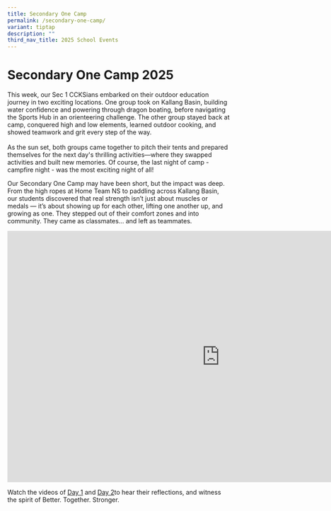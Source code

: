 ```yaml
---
title: Secondary One Camp
permalink: /secondary-one-camp/
variant: tiptap
description: ""
third_nav_title: 2025 School Events
---
```

<h1><strong>Secondary One Camp 2025</strong></h1>
<p>This week, our Sec 1 CCKSians embarked on their outdoor education journey
in two exciting locations. One group took on Kallang Basin, building water
confidence and powering through dragon boating, before navigating the Sports
Hub in an orienteering challenge. The other group stayed back at camp,
conquered high and low elements, learned outdoor cooking, and showed teamwork
and grit every step of the way.
<br>
<br>As the sun set, both groups came together to pitch their tents and prepared
themselves for the next day's thrilling activities—where they swapped activities
and built new memories. Of course, the last night of camp - campfire night
- was the most exciting night of all!</p>
<p>Our Secondary One Camp may have been short, but the impact was deep. From
the high ropes at Home Team NS to paddling across Kallang Basin, our students
discovered that real strength isn’t just about muscles or medals — it’s
about showing up for each other, lifting one another up, and growing as
one. They stepped out of their comfort zones and into community. They came
as classmates… and left as teammates.</p>
<div class="iframe-wrapper">
<iframe height="569" width="960" allowfullscreen="true" frameborder="0" src="https://docs.google.com/presentation/d/e/2PACX-1vTH-y9Ge2iGDHp94T9wm1L4H2wP2OxO9OBjYFgFCULy3uX9GC4KmmB8N8SEI7bEIRntFYACyd0JmJEP/pubembed?start=true&amp;loop=true&amp;delayms=3000"></iframe>
</div>
<p>Watch the videos of <a href="https://www.instagram.com/reel/DItE-6_PmlM/?utm_source=ig_web_copy_link&amp;igsh=MzRlODBiNWFlZA==" rel="noopener nofollow" target="_blank">Day 1</a> and
<a href="https://www.instagram.com/reel/DIybh94vTwG/?utm_source=ig_web_copy_link&amp;igsh=MzRlODBiNWFlZA==" rel="noopener nofollow" target="_blank">Day 2</a>to hear their reflections, and witness the spirit of Better.
Together. Stronger.
<br>
<br>
</p>
<p></p>